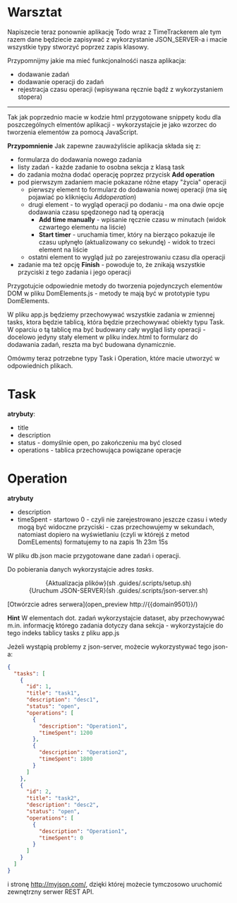 # Warsztat

Napiszecie teraz ponownie aplikację Todo wraz z TimeTrackerem ale tym razem dane będziecie zapisywać z wykorzystanie JSON_SERVER-a i macie wszystkie typy stworzyć poprzez zapis klasowy.


Przypomnijmy jakie ma mieć funkcjonalnośći nasza aplikacja:
- dodawanie zadań
- dodawanie operacji do zadań
- rejestracja czasu operacji (wpisywana ręcznie bądź z wykorzystaniem stopera)

---

Tak jak poprzednio macie w kodzie html przygotowane snippety kodu dla poszczególnych elmentów aplikacji - wykorzystajcie je jako wzorzec do tworzenia elementów za pomocą JavaScript.

**Przypomnienie**
Jak zapewne zauważyliście aplikacja składa się z:
- formularza do dodawania nowego zadania
- listy zadań - każde zadanie to osobna sekcja z klasą task
- do zadania można dodać operację poprzez przycisk **Add operation**
- pod pierwszym zadaniem macie pokazane różne etapy "życia" operacji
    - pierwszy element to formularz do dodawania nowej operacji (ma się pojawiać po kliknięciu $Add operation$)
    - drugi element - to wygląd operacji po dodaniu - ma ona dwie opcje dodawania czasu spędzonego nad tą operacją
        - **Add time manually** - wpisanie ręcznie czasu w minutach (widok czwartego elementu na liście)
        - **Start timer** - uruchamia timer, który na bierząco pokazuje ile czasu upłynęło (aktualizowany co sekundę) - widok to trzeci element na liście
    - ostatni element to wygląd już po zarejestrowaniu czasu dla operacji
- zadanie ma też opcję **Finish** - powoduje to, że znikają wszystkie przyciski z tego zadania i jego operacji


Przygotujcie odpowiednie metody do tworzenia pojedynczych elementów DOM w pliku DomElements.js - metody te mają być w prototypie typu DomElements.

W pliku app.js będziemy przechowywać wszystkie zadania w zmiennej tasks, ktora będzie tablicą, która będzie przechowywać obiekty typu Task.
W oparciu o tą tablicę ma być budowany cały wygląd listy operacji - docelowo jedyny stały element w pliku index.html to formularz do dodawania zadań, reszta ma być budowana dynamicznie.

Omówmy teraz potrzebne typy Task i Operation, które macie utworzyć w odpowiednich plikach.

# Task
**atrybuty**:
- title
- description
- status - domyślnie open, po zakończeniu ma być closed
- operations - tablica przechowująca powiązane operacje

# Operation
**atrybuty**
- description
- timeSpent - startowo 0 - czyli nie zarejestrowano jeszcze czasu i wtedy mogą być widoczne przyciski - czas przechowujemy w sekundach, natomiast dopiero na wyświetlaniu (czyli w którejś z metod DomELements) formatujemy to na zapis 1h 23m 15s


W pliku db.json macie przygotowane dane zadań i operacji.

Do pobierania danych wykorzystajcie adres $tasks$.


<center>
{Aktualizacja plików}(sh .guides/.scripts/setup.sh)  
</center>

<center>
{Uruchum JSON-SERVER}(sh .guides/.scripts/json-server.sh)  
</center>

[Otwórzcie adres serwera](open_preview http://{{domain9501}}/)


**Hint**
W elementach dot. zadań wykorzystajcie dataset, aby przechowywać m.in. informację którego zadania dotyczy dana sekcja - wykorzystajcie do tego indeks tablicy tasks z pliku app.js

Jeżeli wystąpią problemy z json-server, możecie wykorzystywać tego json-a:
```json
{
  "tasks": [
    {
      "id": 1,
      "title": "task1",
      "description": "desc1",
      "status": "open",
      "operations": [
        {
          "description": "Operation1",
          "timeSpent": 1200
        },
        {
          "description": "Operation2",
          "timeSpent": 1800
        }
      ]
    },
    {
      "id": 2,
      "title": "task2",
      "description": "desc2",
      "status": "open",
      "operations": [
        {
          "description": "Operation1",
          "timeSpent": 0
        }
      ]
    }
  ]
}
```

i stronę http://myjson.com/, dzięki której możecie tymczosowo uruchomić zewnętrzny serwer REST API.